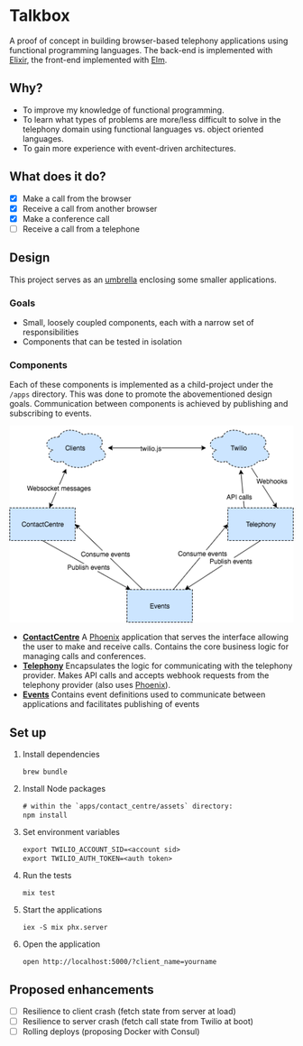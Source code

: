 # Talkbox

A proof of concept in building browser-based telephony applications using functional programming languages. The back-end is implemented with [Elixir](http://elixir-lang.org/), the front-end implemented with [Elm](http://elm-lang.org/).

## Why?

- To improve my knowledge of functional programming.
- To learn what types of problems are more/less difficult to solve in the telephony domain using functional languages vs. object oriented languages.
- To gain more experience with event-driven architectures.

## What does it do?

- [x] Make a call from the browser
- [x] Receive a call from another browser
- [x] Make a conference call
- [ ] Receive a call from a telephone

## Design

This project serves as an [umbrella](https://elixirschool.com/lessons/advanced/umbrella-projects/) enclosing some smaller applications.

### Goals

- Small, loosely coupled components, each with a narrow set of responsibilities
- Components that can be tested in isolation

### Components

Each of these components is implemented as a child-project under the `/apps` directory. This was done to promote the abovementioned design goals. Communication between components is achieved by publishing and subscribing to events.

![Architecture](images/Talkbox.png)

- **[ContactCentre](apps/contact_centre)** A [Phoenix](http://www.phoenixframework.org/) application that serves the interface allowing the user to make and receive calls. Contains the core business logic for managing calls and conferences.
- **[Telephony](apps/telephony)** Encapsulates the logic for communicating with the telephony provider. Makes API calls and accepts webhook requests from the telephony provider (also uses [Phoenix](http://www.phoenixframework.org/)).
- **[Events](apps/events)** Contains event definitions used to communicate between applications and facilitates publishing of events

## Set up

1. Install dependencies

    ```
    brew bundle
    ```
    
1. Install Node packages

    ```
    # within the `apps/contact_centre/assets` directory:
    npm install
    ```

1. Set environment variables

    ```
    export TWILIO_ACCOUNT_SID=<account sid>
    export TWILIO_AUTH_TOKEN=<auth token>
    ```

1. Run the tests

    ```
    mix test
    ```

1. Start the applications

    ```
    iex -S mix phx.server
    ```

1. Open the application

    ```
    open http://localhost:5000/?client_name=yourname
    ```

## Proposed enhancements

- [ ] Resilience to client crash (fetch state from server at load)
- [ ] Resilience to server crash (fetch call state from Twilio at boot)
- [ ] Rolling deploys (proposing Docker with Consul)
